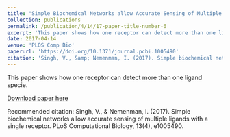 ```yaml
---
title: "Simple Biochemical Networks allow Accurate Sensing of Multiple Ligands with a Single Receptor"
collection: publications
permalink: /publication/4/14/17-paper-title-number-6
excerpt: 'This paper shows how one receptor can detect more than one ligand specie.'
date: 2017-04-14
venue: 'PLOS Comp Bio'
paperurl: 'https://doi.org/10.1371/journal.pcbi.1005490'
citation: 'Singh, V., &amp; Nemenman, I. (2017). Simple biochemical networks allow accurate sensing of multiple ligands with a single receptor. PLoS Computational Biology, 13(4), e1005490.'
---
```

This paper shows how one receptor can detect more than one ligand specie.

[Download paper here](https://doi.org/10.1371/journal.pcbi.1005490)

Recommended citation: Singh, V., & Nemenman, I. (2017). Simple biochemical networks allow accurate sensing of multiple ligands with a single receptor. PLoS Computational Biology, 13(4), e1005490.
